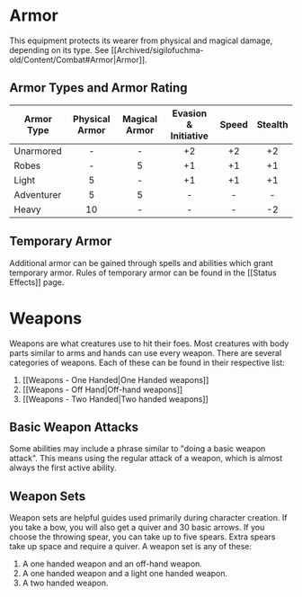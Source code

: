 # Armor
This equipment protects its wearer from physical and magical damage, depending on its type. See [[Archived/sigilofuchma-old/Content/Combat#Armor|Armor]].

## Armor Types and Armor Rating
| Armor Type | Physical Armor | Magical Armor | Evasion & Initiative | Speed | Stealth |
| ---------- | :------------: | :-----------: | :------------------: | :---: | :-----: |
| Unarmored  |       -        |       -       |          +2          |  +2   |   +2    |
| Robes      |       -        |       5       |          +1          |  +1   |   +1    |
| Light      |       5        |       -       |          +1          |  +1   |   +1    |
| Adventurer |       5        |       5       |          -           |   -   |    -    |
| Heavy      |       10       |       -       |          -           |   -   |   -2    |

## Temporary Armor
Additional armor can be gained through spells and abilities which grant temporary armor. Rules of temporary armor can be found in the [[Status Effects]] page.

# Weapons
Weapons are what creatures use to hit their foes. Most creatures with body parts similar to arms and hands can use every weapon. There are several categories of weapons. Each of these can be found in their respective list:

1. [[Weapons - One Handed|One Handed weapons]] 
2. [[Weapons - Off Hand|Off-hand weapons]] 
3. [[Weapons - Two Handed|Two handed weapons]] 

## Basic Weapon Attacks
Some abilities may include a phrase similar to "doing a basic weapon attack". This means using the regular attack of a weapon, which is almost always the first active ability. 

## Weapon Sets
Weapon sets are helpful guides used primarily during character creation. If you take a bow, you will also get a quiver and 30 basic arrows. If you choose the throwing spear, you can take up to five spears. Extra spears take up space and require a quiver. A weapon set is any of these:
1. A one handed weapon and an off-hand weapon.
2. A one handed weapon and a light one handed weapon.
3. A two handed weapon. 
